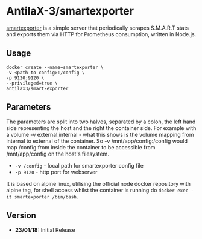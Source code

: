 # AntilaX-3/smartexporter
[smartexporter](https://github.com/AntilaX-3/docker-smartexporter) is a simple server that periodically scrapes S.M.A.R.T stats and exports them via HTTP for Prometheus consumption, written in Node.js.
## Usage
```
docker create --name=smartexporter \
-v <path to config>:/config \
-p 9120:9120 \
--privileged=true \
antilax3/smart-exporter
```
## Parameters
The parameters are split into two halves, separated by a colon, the left hand side representing the host and the right the container side. For example with a volume -v external:internal - what this shows is the volume mapping from internal to external of the container. So -v /mnt/app/config:/config would map /config from inside the container to be accessible from /mnt/app/config on the host's filesystem.

- `-v /config` - local path for smartexporter config file
- `-p 9120` - http port for webserver

It is based on alpine linux, utilising the official node docker repository with alpine tag, for shell access whilst the container is running do `docker exec -it smartexporter /bin/bash`.
## Version
- **23/01/18:** Initial Release